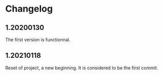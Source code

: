 # Changelog

## 1.20200130

The first version is functionnal.

## 1.20210118

Reset of project, a new beginning.
It is considered to be the first commit.